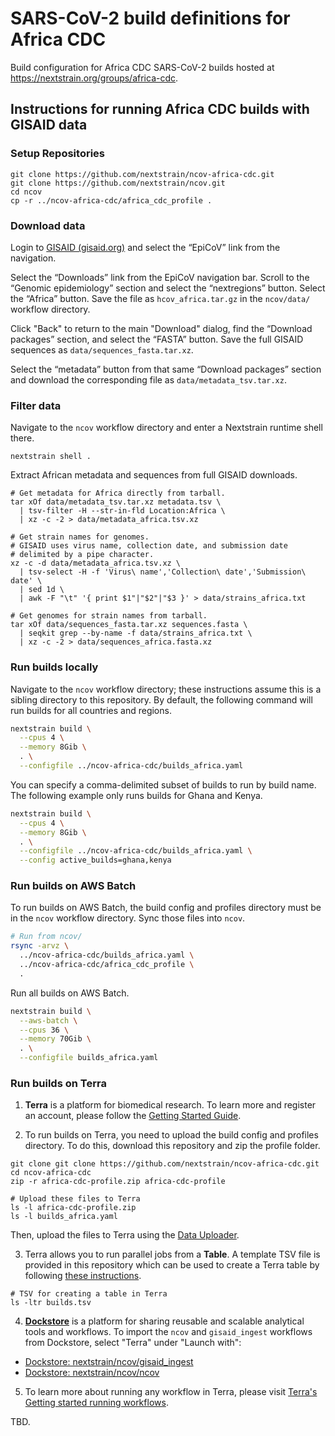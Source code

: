 # SARS-CoV-2 build definitions for Africa CDC

Build configuration for Africa CDC SARS-CoV-2 builds hosted at https://nextstrain.org/groups/africa-cdc.

## Instructions for running Africa CDC builds with GISAID data

### Setup Repositories

```
git clone https://github.com/nextstrain/ncov-africa-cdc.git
git clone https://github.com/nextstrain/ncov.git
cd ncov
cp -r ../ncov-africa-cdc/africa_cdc_profile .
```

### Download data

Login to [GISAID (gisaid.org)](https://www.gisaid.org/) and select the “EpiCoV” link from the navigation.

Select the “Downloads” link from the EpiCoV navigation bar. Scroll to the “Genomic epidemiology” section and select the “nextregions” button. Select the “Africa” button. Save the file as `hcov_africa.tar.gz` in the `ncov/data/` workflow directory.

Click "Back" to return to the main "Download" dialog, find the “Download packages” section, and select the “FASTA” button. Save the full GISAID sequences as `data/sequences_fasta.tar.xz`.

Select the “metadata” button from that same “Download packages” section and download the corresponding file as `data/metadata_tsv.tar.xz`.

### Filter data

Navigate to the `ncov` workflow directory and enter a Nextstrain runtime shell there.

```
nextstrain shell .
```

Extract African metadata and sequences from full GISAID downloads.

```
# Get metadata for Africa directly from tarball.
tar xOf data/metadata_tsv.tar.xz metadata.tsv \
  | tsv-filter -H --str-in-fld Location:Africa \
  | xz -c -2 > data/metadata_africa.tsv.xz

# Get strain names for genomes.
# GISAID uses virus name, collection date, and submission date
# delimited by a pipe character.
xz -c -d data/metadata_africa.tsv.xz \
  | tsv-select -H -f 'Virus\ name','Collection\ date','Submission\ date' \
  | sed 1d \
  | awk -F "\t" '{ print $1"|"$2"|"$3 }' > data/strains_africa.txt

# Get genomes for strain names from tarball.
tar xOf data/sequences_fasta.tar.xz sequences.fasta \
  | seqkit grep --by-name -f data/strains_africa.txt \
  | xz -c -2 > data/sequences_africa.fasta.xz
```

### Run builds locally

Navigate to the `ncov` workflow directory; these instructions assume this is a sibling directory to this repository.
By default, the following command will run builds for all countries and regions.

```bash
nextstrain build \
  --cpus 4 \
  --memory 8Gib \
  . \
  --configfile ../ncov-africa-cdc/builds_africa.yaml
```

You can specify a comma-delimited subset of builds to run by build name.
The following example only runs builds for Ghana and Kenya.

```bash
nextstrain build \
  --cpus 4 \
  --memory 8Gib \
  . \
  --configfile ../ncov-africa-cdc/builds_africa.yaml \
  --config active_builds=ghana,kenya
```

### Run builds on AWS Batch

To run builds on AWS Batch, the build config and profiles directory must be in the `ncov` workflow directory.
Sync those files into `ncov`.

```bash
# Run from ncov/
rsync -arvz \
  ../ncov-africa-cdc/builds_africa.yaml \
  ../ncov-africa-cdc/africa_cdc_profile \
  .
```

Run all builds on AWS Batch.

```bash
nextstrain build \
  --aws-batch \
  --cpus 36 \
  --memory 70Gib \
  . \
  --configfile builds_africa.yaml
```

### Run builds on Terra

1. **Terra** is a platform for biomedical research. To learn more and register an account, please follow the [Getting Started Guide](https://terra.bio/resources/getting-started/). 

2. To run builds on Terra, you need to upload the build config and profiles directory. To do this, download this repository and zip the profile folder.

  ```
  git clone git clone https://github.com/nextstrain/ncov-africa-cdc.git
  cd ncov-africa-cdc
  zip -r africa-cdc-profile.zip africa-cdc-profile
  
  # Upload these files to Terra
  ls -l africa-cdc-profile.zip
  ls -l builds_africa.yaml
  ```

  Then, upload the files to Terra using the [Data Uploader](https://support.terra.bio/hc/en-us/articles/4419428208411-Data-Uploader).

3. Terra allows you to run parallel jobs from a **Table**. A template TSV file is provided in this repository which can be used to create a Terra table by following [these instructions](https://support.terra.bio/hc/en-us/articles/360059242671).

  ```
  # TSV for creating a table in Terra
  ls -ltr builds.tsv
  ```

4. [**Dockstore**](https://dockstore.org/about) is a platform for sharing reusable and scalable analytical tools and workflows. To import the `ncov` and `gisaid_ingest` workflows from Dockstore, select "Terra" under "Launch with":

  * [Dockstore: nextstrain/ncov/gisaid_ingest](https://dockstore.org/workflows/github.com/nextstrain/ncov/gisaid_ingest:master?tab=info)
  * [Dockstore: nextstrain/ncov/ncov](https://dockstore.org/workflows/github.com/nextstrain/ncov/ncov:master?tab=info)

5. To learn more about running any workflow in Terra, please visit [Terra's Getting started running workflows](https://support.terra.bio/hc/en-us/articles/360036379771-Get-started-running-workflows).


TBD.